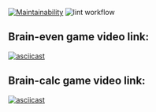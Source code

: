 [![Maintainability](https://api.codeclimate.com/v1/badges/a99a88d28ad37a79dbf6/maintainability)](https://codeclimate.com/github/codeclimate/codeclimate/maintainability)
![lint workflow](https://github.com/Nakan4u/backend-project-lvl1/actions/workflows/demo.yml/badge.svg)

## Brain-even game video link:
[![asciicast](https://asciinema.org/a/434526.svg)](https://asciinema.org/a/434526)
## Brain-calc game video link:
[![asciicast](https://asciinema.org/a/dINfFpB2XvElAO7GxCJTKTiYe.svg)](https://asciinema.org/a/dINfFpB2XvElAO7GxCJTKTiYe)
